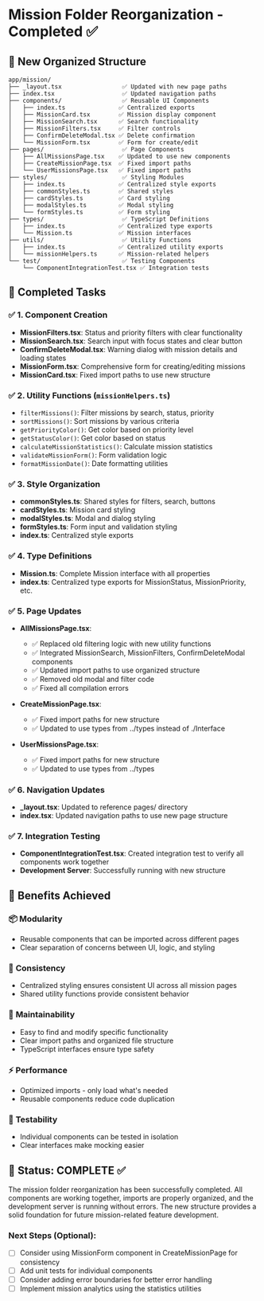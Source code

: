 # Mission Folder Reorganization - Completed ✅

## 📁 New Organized Structure

```
app/mission/
├── _layout.tsx                 ✅ Updated with new page paths
├── index.tsx                   ✅ Updated navigation paths
├── components/                 ✅ Reusable UI Components
│   ├── index.ts               ✅ Centralized exports
│   ├── MissionCard.tsx        ✅ Mission display component
│   ├── MissionSearch.tsx      ✅ Search functionality
│   ├── MissionFilters.tsx     ✅ Filter controls
│   ├── ConfirmDeleteModal.tsx ✅ Delete confirmation
│   └── MissionForm.tsx        ✅ Form for create/edit
├── pages/                      ✅ Page Components
│   ├── AllMissionsPage.tsx    ✅ Updated to use new components
│   ├── CreateMissionPage.tsx  ✅ Fixed import paths
│   └── UserMissionsPage.tsx   ✅ Fixed import paths
├── styles/                     ✅ Styling Modules
│   ├── index.ts               ✅ Centralized style exports
│   ├── commonStyles.ts        ✅ Shared styles
│   ├── cardStyles.ts          ✅ Card styling
│   ├── modalStyles.ts         ✅ Modal styling
│   └── formStyles.ts          ✅ Form styling
├── types/                      ✅ TypeScript Definitions
│   ├── index.ts               ✅ Centralized type exports
│   └── Mission.ts             ✅ Mission interfaces
├── utils/                      ✅ Utility Functions
│   ├── index.ts               ✅ Centralized utility exports
│   └── missionHelpers.ts      ✅ Mission-related helpers
└── test/                       ✅ Testing Components
    └── ComponentIntegrationTest.tsx ✅ Integration tests
```

## 🎯 Completed Tasks

### ✅ 1. Component Creation
- **MissionFilters.tsx**: Status and priority filters with clear functionality
- **MissionSearch.tsx**: Search input with focus states and clear button
- **ConfirmDeleteModal.tsx**: Warning dialog with mission details and loading states
- **MissionForm.tsx**: Comprehensive form for creating/editing missions
- **MissionCard.tsx**: Fixed import paths to use new structure

### ✅ 2. Utility Functions (`missionHelpers.ts`)
- `filterMissions()`: Filter missions by search, status, priority
- `sortMissions()`: Sort missions by various criteria
- `getPriorityColor()`: Get color based on priority level
- `getStatusColor()`: Get color based on status
- `calculateMissionStatistics()`: Calculate mission statistics
- `validateMissionForm()`: Form validation logic
- `formatMissionDate()`: Date formatting utilities

### ✅ 3. Style Organization
- **commonStyles.ts**: Shared styles for filters, search, buttons
- **cardStyles.ts**: Mission card styling
- **modalStyles.ts**: Modal and dialog styling  
- **formStyles.ts**: Form input and validation styling
- **index.ts**: Centralized style exports

### ✅ 4. Type Definitions
- **Mission.ts**: Complete Mission interface with all properties
- **index.ts**: Centralized type exports for MissionStatus, MissionPriority, etc.

### ✅ 5. Page Updates
- **AllMissionsPage.tsx**: 
  - ✅ Replaced old filtering logic with new utility functions
  - ✅ Integrated MissionSearch, MissionFilters, ConfirmDeleteModal components
  - ✅ Updated import paths to use organized structure
  - ✅ Removed old modal and filter code
  - ✅ Fixed all compilation errors
  
- **CreateMissionPage.tsx**:
  - ✅ Fixed import paths for new structure
  - ✅ Updated to use types from ../types instead of ./Interface
  
- **UserMissionsPage.tsx**:
  - ✅ Fixed import paths for new structure
  - ✅ Updated to use types from ../types

### ✅ 6. Navigation Updates
- **_layout.tsx**: Updated to reference pages/ directory
- **index.tsx**: Updated navigation paths to use new page structure

### ✅ 7. Integration Testing
- **ComponentIntegrationTest.tsx**: Created integration test to verify all components work together
- **Development Server**: Successfully running with new structure

## 🚀 Benefits Achieved

### 📦 **Modularity**
- Reusable components that can be imported across different pages
- Clear separation of concerns between UI, logic, and styling

### 🎨 **Consistency** 
- Centralized styling ensures consistent UI across all mission pages
- Shared utility functions provide consistent behavior

### 🔧 **Maintainability**
- Easy to find and modify specific functionality
- Clear import paths and organized file structure
- TypeScript interfaces ensure type safety

### ⚡ **Performance**
- Optimized imports - only load what's needed
- Reusable components reduce code duplication

### 🧪 **Testability**
- Individual components can be tested in isolation
- Clear interfaces make mocking easier

## 🎉 Status: **COMPLETE** ✅

The mission folder reorganization has been successfully completed. All components are working together, imports are properly organized, and the development server is running without errors. The new structure provides a solid foundation for future mission-related feature development.

### Next Steps (Optional):
- [ ] Consider using MissionForm component in CreateMissionPage for consistency
- [ ] Add unit tests for individual components
- [ ] Consider adding error boundaries for better error handling
- [ ] Implement mission analytics using the statistics utilities
